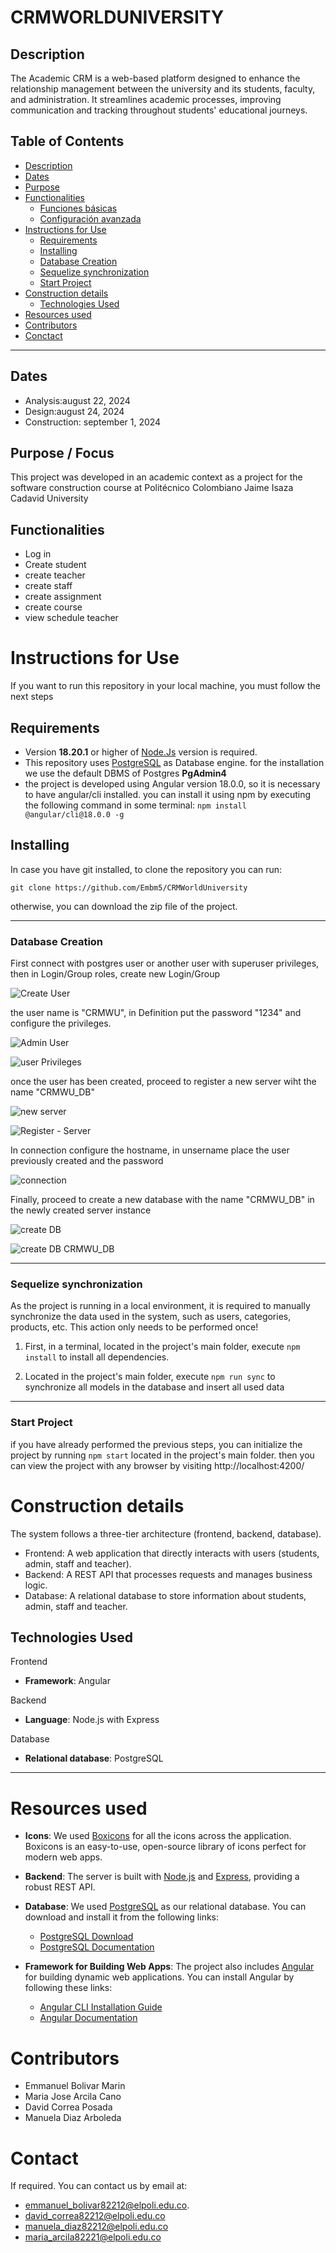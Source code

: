 # CRMWORLDUNIVERSITY

## Description
 The Academic CRM is a web-based platform designed to enhance the relationship management between the university and its students, faculty, and administration. It streamlines academic processes, improving communication and tracking throughout students' educational journeys.

 ## Table of Contents

- [Description](#description)
- [Dates](#dates)
- [Purpose](#purpose)
- [Functionalities](#functionalities)
  - [Funciones básicas](#funciones-básicas)
  - [Configuración avanzada](#configuración-avanzada)
- [Instructions for Use](#instructions-for-use)
  - [Requirements](#requirements)
  - [Installing](#installing)
  - [Database Creation](#database-creation)
  - [Sequelize synchronization](#Sequelize-synchronization)
  - [Start Project](#start-project)
- [Construction details](#construction-details)
  - [Technologies Used](#technologies-used)
- [Resources used](#resources-used)
- [Contributors](#contributors)
- [Conctact](#conctact)


---


## Dates

- Analysis:august 22, 2024
- Design:august 24, 2024
- Construction: september 1, 2024

## Purpose / Focus

This project was developed in an academic context as a project for the software construction course at Politécnico Colombiano Jaime Isaza Cadavid University

## Functionalities

- Log in
- Create student
- create teacher 
- create staff
- create assignment
- create course 
- view schedule teacher 


# Instructions for Use

If you want to run this repository in your local machine, you must follow the next steps

## Requirements

- Version **18.20.1** or higher of [Node.Js](https://nodejs.org/en) version is required.
- This repository uses [PostgreSQL](https://www.postgresql.org/) as Database engine. for the installation we use the default DBMS of Postgres **PgAdmin4**
- the project is developed using Angular version 18.0.0, so it is necessary to have angular/cli installed.
  you can install it using npm by executing the following command in some terminal:
  `npm install @angular/cli@18.0.0 -g`

## Installing

In case you have git installed, to clone the repository you can run:

`git clone https://github.com/Embm5/CRMWorldUniversity`

otherwise, you can download the zip file of the project.

---

### Database Creation

First connect with postgres user or another user with superuser privileges, then in Login/Group roles, create new Login/Group

![Create User](https://cdn.discordapp.com/attachments/1037567655424569344/1226744128545624094/image.png?ex=6625e180&is=66136c80&hm=e749501908eb2d94d4422fa7ec301c1c89549eabb8fc56a3f93419f3fcefc7b9&)

the user name is "CRMWU", in Definition put the password "1234" and configure the privileges.

![Admin User](https://cdn.discordapp.com/attachments/1037567655424569344/1227017339954921513/image.png?ex=6626dff2&is=66146af2&hm=4fd72eb7ccb04d363fcde06d8d161b3f66b30ab0603f5df309228b86ebef7d8c&)

![user Privileges](https://cdn.discordapp.com/attachments/1037567655424569344/1227017408871665775/image.png?ex=6626e003&is=66146b03&hm=624d3a076844e8a94aba883fc4bab986fc9793917e794fcf3f8e78904d7ae11d&)

once the user has been created, proceed to register a new server wiht the name "CRMWU_DB"

![new server](https://cdn.discordapp.com/attachments/1037567655424569344/1226745562208927794/image.png?ex=6625e2d5&is=66136dd5&hm=bda080d1a89b9713752b625a52e21cd284075252b7c82d7080686457395ffaa1&)

![Register - Server](https://cdn.discordapp.com/attachments/1037567655424569344/1227018162654941225/image.png?ex=6626e0b6&is=66146bb6&hm=6fe9c09f642e3186f7e40682e0a53111ea1002aa11807f05fc4aa369f6bc6196&)

In connection configure the hostname, in unsername place the user previously created and the password

![connection](https://cdn.discordapp.com/attachments/1037567655424569344/1227018216065466521/image.png?ex=6626e0c3&is=66146bc3&hm=efbe0c4445aadc2dd030dbca2368862476a444c10e81cd53bf2c7c7badfa15a2&)

Finally, proceed to create a new database with the name "CRMWU_DB" in the newly created server instance

![create DB](https://cdn.discordapp.com/attachments/1037567655424569344/1226747124151226428/image.png?ex=6625e44a&is=66136f4a&hm=a073ca712996d440a775d3dc2738f51b441568b388687f92abf741fe407744b4&)

![create DB CRMWU_DB](https://cdn.discordapp.com/attachments/1037567655424569344/1227018940404863026/image.png?ex=6626e170&is=66146c70&hm=cd7fce12c181e293c15f5bf322b8c6f25f6ff00806d8ef36bd9231295e3a985d&)

---

### Sequelize synchronization

As the project is running in a local environment, it is required to manually synchronize the data used in the system, such as users, categories, products, etc.
This action only needs to be performed once!

1. First, in a terminal, located in the project's main folder, execute `npm install` to install all dependencies.

2. Located in the project's main folder, execute `npm run sync` to synchronize all models in the database and insert all used data

---

### Start Project

if you have already performed the previous steps, you can initialize the project by running `npm start` located in the project's main folder. then you can view the project with any browser by visiting
http://localhost:4200/

# Construction details
The system follows a three-tier architecture (frontend, backend, database).

- Frontend: A web application that directly interacts with users (students, admin, staff and teacher).
- Backend: A REST API that processes requests and manages business logic.
- Database: A relational database to store information about students, admin, staff and teacher.

## Technologies Used
Frontend
- **Framework**: Angular  

Backend
- **Language**: Node.js with Express

Database
- **Relational database**: PostgreSQL

---

# Resources used

- **Icons**: We used [Boxicons](https://boxicons.com/) for all the icons across the application. Boxicons is an easy-to-use, open-source library of icons perfect for modern web apps.

- **Backend**: The server is built with [Node.js](https://nodejs.org/) and [Express](https://expressjs.com/), providing a robust REST API.

- **Database**: We used [PostgreSQL](https://www.postgresql.org/) as our relational database. You can download and install it from the following links:
  - [PostgreSQL Download](https://www.postgresql.org/download/)
  - [PostgreSQL Documentation](https://www.postgresql.org/docs/)
  
- **Framework for Building Web Apps**: The project also includes [Angular](https://angular.io/) for building dynamic web applications. You can install Angular by following these links:
  - [Angular CLI Installation Guide](https://angular.io/cli)
  - [Angular Documentation](https://angular.io/docs)


# Contributors

- Emmanuel Bolivar Marin
- Maria Jose Arcila Cano
- David Correa Posada
- Manuela Diaz Arboleda 

# Contact

If required. You can contact us by email at:

- [emmanuel_bolivar82212@elpoli.edu.co](mailto:emmanuel_bolivar82212@elpoli.edu.co).
- [david_correa82212@elpoli.edu.co](mailto:david_correa82212@elpoli.edu.co)
- [manuela_diaz82212@elpoli.edu.co](mailto:manuela_diaz82212@elpoli.edu.co)
- [maria_arcila82221@elpoli.edu.co](mailto:maria_arcila82221@elpoli.edu.co)
